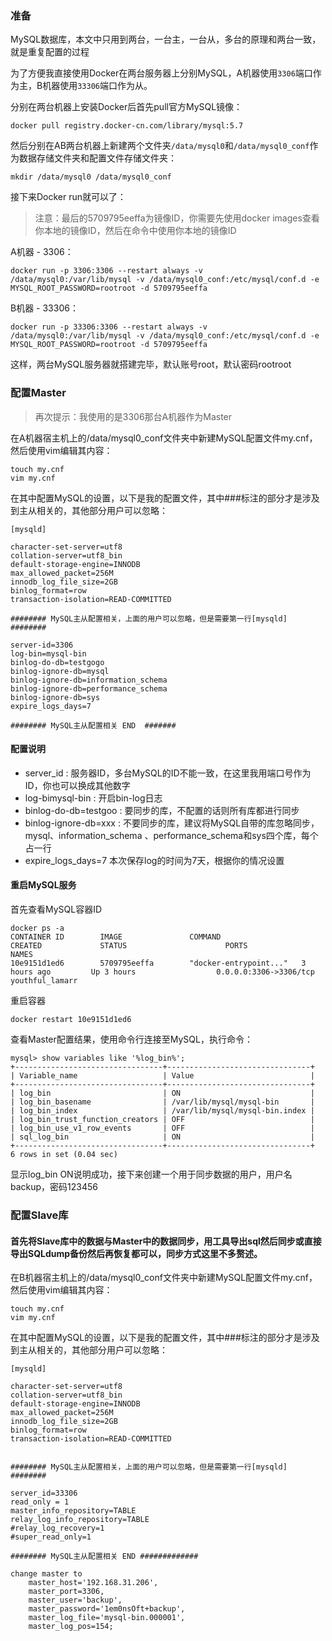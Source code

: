 ### 准备

MySQL数据库，本文中只用到两台，一台主，一台从，多台的原理和两台一致，就是重复配置的过程

为了方便我直接使用Docker在两台服务器上分别MySQL，A机器使用`3306`端口作为主，B机器使用`33306`端口作为从。



分别在两台机器上安装Docker后首先pull官方MySQL镜像：

```
docker pull registry.docker-cn.com/library/mysql:5.7
```

然后分别在AB两台机器上新建两个文件夹`/data/mysql0`和`/data/mysql0_conf`作为数据存储文件夹和配置文件存储文件夹：

```
mkdir /data/mysql0 /data/mysql0_conf
```

接下来Docker run就可以了：

> 注意：最后的5709795eeffa为镜像ID，你需要先使用docker images查看你本地的镜像ID，然后在命令中使用你本地的镜像ID

A机器 - 3306：

```
docker run -p 3306:3306 --restart always -v /data/mysql0:/var/lib/mysql -v /data/mysql0_conf:/etc/mysql/conf.d -e MYSQL_ROOT_PASSWORD=rootroot -d 5709795eeffa
```

B机器 - 33306：

```
docker run -p 33306:3306 --restart always -v /data/mysql0:/var/lib/mysql -v /data/mysql0_conf:/etc/mysql/conf.d -e MYSQL_ROOT_PASSWORD=rootroot -d 5709795eeffa
```

这样，两台MySQL服务器就搭建完毕，默认账号root，默认密码rootroot



### 配置Master

> 再次提示：我使用的是3306那台A机器作为Master

在A机器宿主机上的/data/mysql0_conf文件夹中新建MySQL配置文件my.cnf，然后使用vim编辑其内容：

```
touch my.cnf
vim my.cnf
```

在其中配置MySQL的设置，以下是我的配置文件，其中###标注的部分才是涉及到主从相关的，其他部分用户可以忽略：

```
[mysqld]

character-set-server=utf8
collation-server=utf8_bin
default-storage-engine=INNODB
max_allowed_packet=256M
innodb_log_file_size=2GB
binlog_format=row
transaction-isolation=READ-COMMITTED

######## MySQL主从配置相关，上面的用户可以忽略，但是需要第一行[mysqld] ########

server-id=3306
log-bin=mysql-bin
binlog-do-db=testgogo
binlog-ignore-db=mysql
binlog-ignore-db=information_schema
binlog-ignore-db=performance_schema
binlog-ignore-db=sys
expire_logs_days=7

######## MySQL主从配置相关 END  #######
```

#### 配置说明

- server\_id : 服务器ID，多台MySQL的ID不能一致，在这里我用端口号作为ID，你也可以换成其他数字
- log-bimysql-bin : 开启bin-log日志
- binlog-do-db=testgoo : 要同步的库，不配置的话则所有库都进行同步
- binlog-ignore-db=xxx : 不要同步的库，建议将MySQL自带的库忽略同步，mysql、information_schema
、performance_schema和sys四个库，每个占一行
- expire_logs_days=7 本次保存log的时间为7天，根据你的情况设置

#### 重启MySQL服务

首先查看MySQL容器ID
```
docker ps -a
CONTAINER ID        IMAGE               COMMAND                  CREATED             STATUS                      PORTS                    NAMES
10e9151d1ed6        5709795eeffa        "docker-entrypoint..."   3 hours ago         Up 3 hours                  0.0.0.0:3306->3306/tcp   youthful_lamarr
```
重启容器
```
docker restart 10e9151d1ed6
```
查看Master配置结果，使用命令行连接至MySQL，执行命令：
```
mysql> show variables like '%log_bin%';
+---------------------------------+--------------------------------+
| Variable_name                   | Value                          |
+---------------------------------+--------------------------------+
| log_bin                         | ON                             |
| log_bin_basename                | /var/lib/mysql/mysql-bin       |
| log_bin_index                   | /var/lib/mysql/mysql-bin.index |
| log_bin_trust_function_creators | OFF                            |
| log_bin_use_v1_row_events       | OFF                            |
| sql_log_bin                     | ON                             |
+---------------------------------+--------------------------------+
6 rows in set (0.04 sec)
```
显示log_bin  ON说明成功，接下来创建一个用于同步数据的用户，用户名backup，密码123456


### 配置Slave库

#### 首先将Slave库中的数据与Master中的数据同步，用工具导出sql然后同步或直接导出SQLdump备份然后再恢复都可以，同步方式这里不多赘述。

在B机器宿主机上的/data/mysql0_conf文件夹中新建MySQL配置文件my.cnf，然后使用vim编辑其内容：

```
touch my.cnf
vim my.cnf
```

在其中配置MySQL的设置，以下是我的配置文件，其中###标注的部分才是涉及到主从相关的，其他部分用户可以忽略：

```
[mysqld]

character-set-server=utf8
collation-server=utf8_bin
default-storage-engine=INNODB
max_allowed_packet=256M
innodb_log_file_size=2GB
binlog_format=row
transaction-isolation=READ-COMMITTED


######## MySQL主从配置相关，上面的用户可以忽略，但是需要第一行[mysqld] ########

server_id=33306
read_only = 1
master_info_repository=TABLE
relay_log_info_repository=TABLE
#relay_log_recovery=1
#super_read_only=1

######## MySQL主从配置相关 END #############
```

```
change master to 
    master_host='192.168.31.206',
    master_port=3306,
    master_user='backup',
    master_password='1em0nsOft+backup',
    master_log_file='mysql-bin.000001',
    master_log_pos=154;
```

